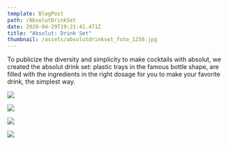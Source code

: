 ```yaml
---
template: BlogPost
path: /AbsolutDrinkSet
date: 2020-04-29T19:21:41.471Z
title: "Absolut: Drink Set"
thumbnail: /assets/absolutdrinkset_foto_1250.jpg
---
```

To publicize the diversity and simplicity to make cocktails with absolut, we created the absolut drink set: plastic trays in the famous bottle shape, are filled with the ingredients in the right dosage for you to make your favorite drink, the simplest way.



![](/assets/absolutdrinkset_garrafamanga_1250.jpg)

![](/assets/absolutdrinkset_garrafatangerina_1250.jpg)

![](/assets/absolutdrinkset_garrafaspespectiva2_1250.jpg)

![](/assets/absolutdrinkset_garrafas_1250.jpg)
